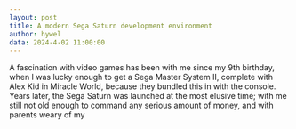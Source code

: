 ```yaml
---
layout: post
title: A modern Sega Saturn development environment
author: hywel
data: 2024-4-02 11:00:00
---
```


A fascination with video games has been with me since my 9th birthday, when I was lucky enough to get a Sega Master System II, complete with Alex Kid in Miracle World, because they bundled this in with the console. Years later, the Sega Saturn was launched at the most elusive time; with me still not old enough to command any serious amount of money, and with parents weary of my 
